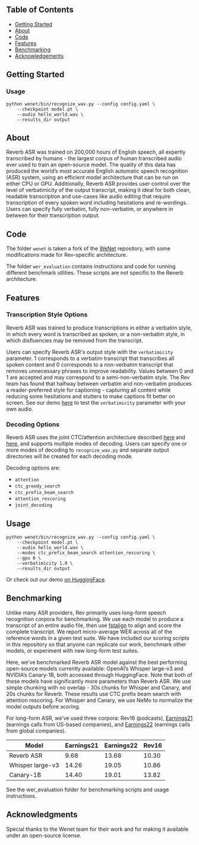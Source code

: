 ## Table of Contents
- [Getting Started](#getting-started)
- [About](#about)
- [Code](#code)
- [Features](#features)
- [Benchmarking](#benchmarking)
- [Acknowledgements](#acknowledgements)

## Getting Started <a name="getting-started"></a>

### Usage
```
python wenet/bin/recognize_wav.py --config config.yaml \
    --checkpoint model.pt \
    --audio hello_world.wav \
    --results_dir output
```

## About <a name="about"></a>
Reverb ASR was trained on 200,000 hours of English speech, all expertly transcribed by humans - the largest corpus of human transcribed audio ever used to train an open-source model. The quality of this data has produced the world’s most accurate English automatic speech recognition (ASR) system, using an efficient model architecture that can be run on either CPU or GPU. Additionally, Reverb ASR provides user control over the level of verbatimicity of the output transcript, making it ideal for both clean, readable transcription and use-cases like audio editing that require transcription of every spoken word including hesitations and re-wordings. Users can specify fully verbatim, fully non-verbatim, or anywhere in between for their transcription output.

## Code <a name="code"></a>
The folder `wenet` is taken a fork of the [WeNet](https://github.com/wenet-e2e/wenet) repository, with some modifications made for Rev-specific architecture.

The folder `wer_evaluation` contains instructions and code for running different benchmark utlities. These scripts are not specific to the Reverb architecture.

## Features <a name="features"></a>

### Transcription Style Options <a name="transcription-options"></a>
Reverb ASR was trained to produce transcriptions in either a verbatim style, in which every word is transcribed as spoken; or a non-verbatim style, in which disfluencies may be removed from the transcript. 

Users can specify Reverb ASR's output style with the `verbatimicity` parameter. 1 corresponds to a verbatim transcript that transcribes all spoken content and 0 corresponds to a non-verbatim transcript that removes unnecessary phrases to improve readability. Values between 0 and 1 are accepted and may correspond to a semi-non-verbatim style. The Rev team has found that halfway between verbatim and non-verbatim produces a reader-preferred style for captioning - capturing all content while reducing some hesitations and stutters to make captions fit better on screen. See our demo [here](https://huggingface.co/spaces/Revai/reginald-demo) to test the `verbatimicity` parameter with your own audio.

### Decoding Options <a name="decoding-options"></a>

Reverb ASR uses the joint CTC/attention architecture described [here](https://arxiv.org/pdf/2102.01547) and [here](https://www.rev.com/blog/speech-to-text-technology/what-makes-revs-v2-best-in-class), and supports multiple modes of decoding. Users can specify one or more modes of decoding to `recognize_wav.py` and separate output directories will be created for each decoding mode. 

Decoding options are: 
- `attention`
- `ctc_greedy_search`
- `ctc_prefix_beam_search`
- `attention_rescoring`
- `joint_decoding`

## Usage <a name="usage"></a>
```
python wenet/bin/recognize_wav.py --config config.yaml \
    --checkpoint model.pt \
    --audio hello_world.wav \
    --modes ctc_prefix_beam_search attention_rescoring \
    --gpu 0 \
    --verbatimicity 1.0 \
    --results_dir output
```

Or check out our demo [on HuggingFace](https://huggingface.co/spaces/Revai/reginald-demo).


## Benchmarking <a name="benchmarking"></a>

Unlike many ASR providers, Rev primarily uses long-form speech recognition corpora for benchmarking. We use each model to produce a transcript of an entire audio file, then use [fstalign](https://github.com/revdotcom/fstalign) to align and score the complete transcript. We report micro-average WER across all of the reference words in a given test suite. We have included our scoring scripts in this repository so that anyone can replicate our work, benchmark other models, or experiment with new long-form test suites. 

Here, we’ve benchmarked Reverb ASR model against the best performing open-source models currently available: OpenAI’s Whisper large-v3 and NVIDIA’s Canary-1B, both accessed through HuggingFace. Note that both of these models have significantly more parameters than Reverb ASR. We use simple chunking with no overlap - 30s chunks for Whisper and Canary, and 20s chunks for Reverb. These results use CTC prefix beam search with attention rescoring. For Whisper and Canary, we use NeMo to normalize the model outputs before scoring.

For long-form ASR, we’ve used three corpora: Rev16 (podcasts), [Earnings21](https://github.com/revdotcom/speech-datasets/tree/main/earnings21) (earnings calls from US-based companies), and [Earnings22](https://github.com/revdotcom/speech-datasets/tree/main/earnings22) (earnings calls from global companies).

| Model            | Earnings21 | Earnings22 | Rev16 |
|------------------|------------|------------|-------|
| Reverb ASR   |       9.68 |      13.68 | 10.30 |
| Whisper large-v3 |      14.26 |      19.05 | 10.86 |
| Canary-1B        |      14.40 |      19.01 | 13.82 |

See the wer_evaluation folder for benchmarking scripts and usage instructions.

## Acknowledgments <a name="acknowledgements"></a>
Special thanks to the Wenet team for their work and for making it available under an open-source license.


